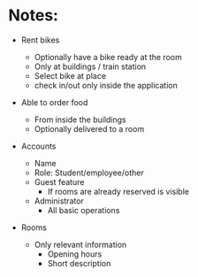 # Notes:

* Rent bikes
    * Optionally have a bike ready at the room
    * Only at buildings / train station
    * Select bike at place
    * check in/out only inside the application
* Able to order food
    * From inside the buildings
    * Optionally delivered to a room
    
* Accounts
    * Name
    * Role: Student/employee/other
    * Guest feature
        * If rooms are already reserved is visible
    * Administrator
        * All basic operations
 
* Rooms
    * Only relevant information
        * Opening hours
        * Short description

